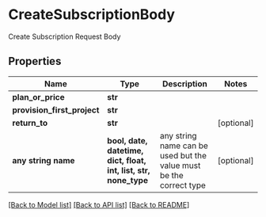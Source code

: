 # CreateSubscriptionBody

Create Subscription Request Body

## Properties
Name | Type | Description | Notes
------------ | ------------- | ------------- | -------------
**plan_or_price** | **str** |  | 
**provision_first_project** | **str** |  | 
**return_to** | **str** |  | [optional] 
**any string name** | **bool, date, datetime, dict, float, int, list, str, none_type** | any string name can be used but the value must be the correct type | [optional]

[[Back to Model list]](../README.md#documentation-for-models) [[Back to API list]](../README.md#documentation-for-api-endpoints) [[Back to README]](../README.md)


